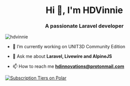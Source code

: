 <h1 align="center">Hi 👋, I'm HDVinnie</h1>
<h3 align="center">A passionate Laravel developer</h3>

<p align="left"> <img src="https://komarev.com/ghpvc/?username=hdvinnie&label=Profile%20views&color=0e75b6&style=flat" alt="hdvinnie" /> </p>

- 🔭 I’m currently working on UNIT3D Community Edition

- 💬 Ask me about **Laravel, Livewire and AlpineJS**

- 📫 How to reach me **hdinnovations@protonmail.com**

<a href="https://polar.sh/HDInnovations/subscriptions"><picture><source media="(prefers-color-scheme: dark)" srcset="https://polar.sh/embed/tiers.svg?org=HDInnovations&darkmode"><img alt="Subscription Tiers on Polar" src="https://polar.sh/embed/tiers.svg?org=HDInnovations"></picture></a>
